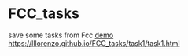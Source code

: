 # FCC_tasks
save some tasks from Fcc
[demo](https://lllorenzo.github.io/FCC_tasks/task1/task1.html)
https://lllorenzo.github.io/FCC_tasks/task1/task1.html
